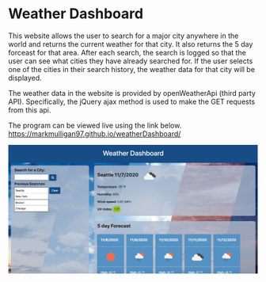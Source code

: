 # Weather Dashboard 

This website allows the user to search for a major city anywhere in the world and returns the current weather for that city.  It also returns the 5 day forceast for that area.  After each search, the search is logged so that the user can see what cities they have already searched for.  If the user selects one of the cities in their search history, the weather data for that city will be displayed.  

The weather data in the website is provided by openWeatherApi (third party API).  Specifically, the jQuery ajax method is used to make the GET requests from this api.  

The program can be viewed live using the link below.  
https://markmulligan97.github.io/weatherDashboard/

![screenshot of the weather dashboard](./Assets/images/weatherDashboardScreenshot.png) 

